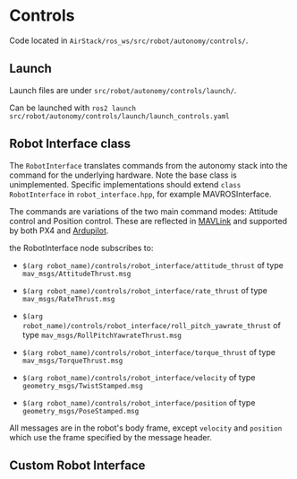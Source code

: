 # Controls

Code located in `AirStack/ros_ws/src/robot/autonomy/controls/`.

## Launch

Launch files are under `src/robot/autonomy/controls/launch/`.

Can be launched with `ros2 launch src/robot/autonomy/controls/launch/launch_controls.yaml`

## Robot Interface class

The `RobotInterface` translates commands from the autonomy stack into the command for the underlying hardware.
Note the base class is unimplemented.
Specific implementations should extend `class RobotInterface` in `robot_interface.hpp`, for example MAVROSInterface.

The commands are variations of the two main command modes: Attitude control and Position control.
These are reflected in [MAVLink](https://mavlink.io/en/messages/common.html#SET_POSITION_TARGET_LOCAL_NED) and supported by both PX4 and [Ardupilot](https://ardupilot.org/dev/docs/copter-commands-in-guided-mode.html#movement-commands).

the RobotInterface node subscribes to:

- `$(arg robot_name)/controls/robot_interface/attitude_thrust` of type `mav_msgs/AttitudeThrust.msg`

- `$(arg robot_name)/controls/robot_interface/rate_thrust` of type `mav_msgs/RateThrust.msg`

- `$(arg robot_name)/controls/robot_interface/roll_pitch_yawrate_thrust` of type `mav_msgs/RollPitchYawrateThrust.msg`

- `$(arg robot_name)/controls/robot_interface/torque_thrust` of type `mav_msgs/TorqueThrust.msg`

- `$(arg robot_name)/controls/robot_interface/velocity` of type `geometry_msgs/TwistStamped.msg`

- `$(arg robot_name)/controls/robot_interface/position` of type `geometry_msgs/PoseStamped.msg`

All messages are in the robot's body frame, except `velocity` and `position` which use the frame specified by the message header.

## Custom Robot Interface
